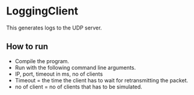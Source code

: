 # LoggingClient
This generates logs to the UDP server.
## How to run
* Compile the program. 
* Run with the following command line arguments.
* IP, port, timeout in ms, no of clients
* Timeout = the time the client has to wait for retransmitting the packet.
* no of client = no of clients that has to be simulated.
